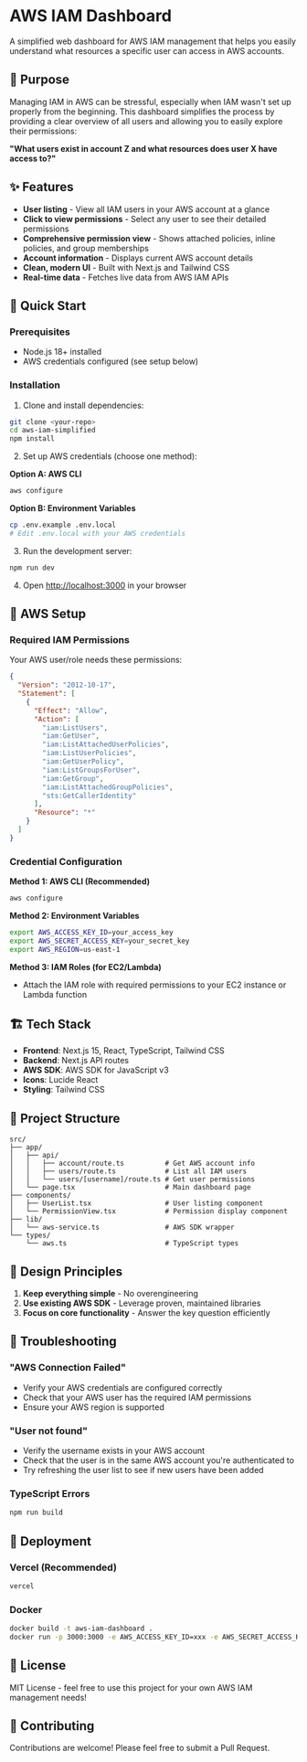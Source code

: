 # AWS IAM Dashboard

A simplified web dashboard for AWS IAM management that helps you easily understand what resources a specific user can access in AWS accounts.

## 🎯 Purpose

Managing IAM in AWS can be stressful, especially when IAM wasn't set up properly from the beginning. This dashboard simplifies the process by providing a clear overview of all users and allowing you to easily explore their permissions:

**"What users exist in account Z and what resources does user X have access to?"**

## ✨ Features

- **User listing** - View all IAM users in your AWS account at a glance
- **Click to view permissions** - Select any user to see their detailed permissions
- **Comprehensive permission view** - Shows attached policies, inline policies, and group memberships
- **Account information** - Displays current AWS account details
- **Clean, modern UI** - Built with Next.js and Tailwind CSS
- **Real-time data** - Fetches live data from AWS IAM APIs

## 🚀 Quick Start

### Prerequisites

- Node.js 18+ installed
- AWS credentials configured (see setup below)

### Installation

1. Clone and install dependencies:
```bash
git clone <your-repo>
cd aws-iam-simplified
npm install
```

2. Set up AWS credentials (choose one method):

**Option A: AWS CLI**
```bash
aws configure
```

**Option B: Environment Variables**
```bash
cp .env.example .env.local
# Edit .env.local with your AWS credentials
```

3. Run the development server:
```bash
npm run dev
```

4. Open [http://localhost:3000](http://localhost:3000) in your browser

## 🔧 AWS Setup

### Required IAM Permissions

Your AWS user/role needs these permissions:

```json
{
  "Version": "2012-10-17",
  "Statement": [
    {
      "Effect": "Allow",
      "Action": [
        "iam:ListUsers",
        "iam:GetUser",
        "iam:ListAttachedUserPolicies",
        "iam:ListUserPolicies",
        "iam:GetUserPolicy",
        "iam:ListGroupsForUser",
        "iam:GetGroup",
        "iam:ListAttachedGroupPolicies",
        "sts:GetCallerIdentity"
      ],
      "Resource": "*"
    }
  ]
}
```

### Credential Configuration

**Method 1: AWS CLI (Recommended)**
```bash
aws configure
```

**Method 2: Environment Variables**
```bash
export AWS_ACCESS_KEY_ID=your_access_key
export AWS_SECRET_ACCESS_KEY=your_secret_key
export AWS_REGION=us-east-1
```

**Method 3: IAM Roles (for EC2/Lambda)**
- Attach the IAM role with required permissions to your EC2 instance or Lambda function

## 🏗️ Tech Stack

- **Frontend**: Next.js 15, React, TypeScript, Tailwind CSS
- **Backend**: Next.js API routes
- **AWS SDK**: AWS SDK for JavaScript v3
- **Icons**: Lucide React
- **Styling**: Tailwind CSS

## 📁 Project Structure

```
src/
├── app/
│   ├── api/
│   │   ├── account/route.ts          # Get AWS account info
│   │   ├── users/route.ts            # List all IAM users
│   │   └── users/[username]/route.ts # Get user permissions
│   └── page.tsx                      # Main dashboard page
├── components/
│   ├── UserList.tsx                  # User listing component
│   └── PermissionView.tsx            # Permission display component
├── lib/
│   └── aws-service.ts                # AWS SDK wrapper
└── types/
    └── aws.ts                        # TypeScript types
```

## 🎨 Design Principles

1. **Keep everything simple** - No overengineering
2. **Use existing AWS SDK** - Leverage proven, maintained libraries
3. **Focus on core functionality** - Answer the key question efficiently

## 🐛 Troubleshooting

### "AWS Connection Failed"
- Verify your AWS credentials are configured correctly
- Check that your AWS user has the required IAM permissions
- Ensure your AWS region is supported

### "User not found"
- Verify the username exists in your AWS account
- Check that the user is in the same AWS account you're authenticated to
- Try refreshing the user list to see if new users have been added

### TypeScript Errors
```bash
npm run build
```

## 🚀 Deployment

### Vercel (Recommended)
```bash
vercel
```

### Docker
```bash
docker build -t aws-iam-dashboard .
docker run -p 3000:3000 -e AWS_ACCESS_KEY_ID=xxx -e AWS_SECRET_ACCESS_KEY=xxx aws-iam-dashboard
```

## 📝 License

MIT License - feel free to use this project for your own AWS IAM management needs!

## 🤝 Contributing

Contributions are welcome! Please feel free to submit a Pull Request.
